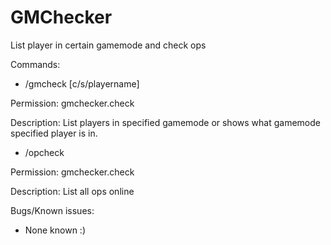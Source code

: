 # GMChecker
List player in certain gamemode and check ops

Commands:

- /gmcheck [c/s/playername] 

Permission: gmchecker.check

Description: List players in specified gamemode or shows what gamemode specified player is in.

- /opcheck 

Permission: gmchecker.check

Description: List all ops online

Bugs/Known issues:
- None known :)
